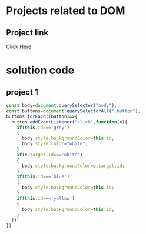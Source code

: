 # Projects related to DOM
## Project link
[Click Here](https://stackblitz.com/edit/dom-project-chaiaurcode?file=index.html)
# solution code
## project 1
``` javascript
const body=document.querySelector("body");
const buttons=document.querySelectorAll(".button");
buttons.forEach((button)=>{
  button.addEventListener("click",function(e){
    if(this.id==='grey')
    {
      body.style.backgroundColor=this.id;
      body.style.color="white";
    }
    if(e.target.id==='white')
    {
      body.style.backgroundColor=e.target.id;
    }
    if(this.id==='blue')
    {
      body.style.backgroundColor=this.id;
    }
    if(this.id==='yellow')
    {
      body.style.backgroundColor=this.id;
    }
  })
})

```